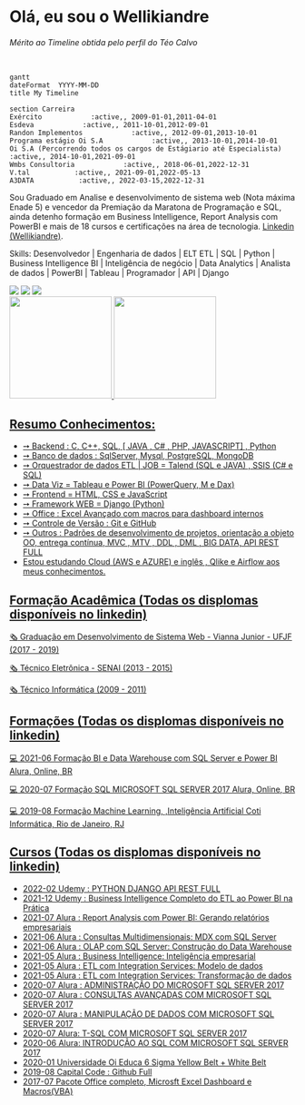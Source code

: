 # Olá, eu sou o Wellikiandre
###### Mérito ao Timeline obtida pelo perfil do Téo Calvo 
```mermaid

gantt
dateFormat  YYYY-MM-DD
title My Timeline

section Carreira
Exército            :active,, 2009-01-01,2011-04-01
Esdeva            :active,, 2011-10-01,2012-09-01
Randon Implementos            :active,, 2012-09-01,2013-10-01
Programa estágio Oi S.A            :active,, 2013-10-01,2014-10-01
Oi S.A (Percorrendo todos os cargos de Estágiario até Especialista)            :active,, 2014-10-01,2021-09-01
Wmbs Consultoria            :active,, 2018-06-01,2022-12-31
V.tal           :active,, 2021-09-01,2022-05-13
A3DATA           :active,, 2022-03-15,2022-12-31

```

Sou Graduado em Analise e desenvolvimento de sistema web (Nota máxima Enade 5) e vencedor da Premiação da Maratona de Programação e SQL, ainda detenho formação em Business Intelligence, Report Analysis com PowerBI e mais de 18 cursos e certificações na área de tecnologia.
[Linkedin (Wellikiandre)](https://www.linkedin.com/in/wellikiandre/).


Skills: Desenvolvedor | Engenharia de dados | ELT ETL | SQL | Python | Business Intelligence BI | Inteligência de negócio | Data Analytics | Analista de dados | PowerBI | Tableau | Programador | API | Django


<div> 
  <a href="https://www.linkedin.com/in/wellikiandre/" target="_blank"><img src="https://img.shields.io/badge/-LinkedIn-%230077B5?style=for-the-badge&logo=linkedin&logoColor=white" target="_blank"></a> 
  <a href="https://linktr.ee/wellikiandre" target="_blank"><img src="https://img.shields.io/badge/LinkTree-FF0000?style=for-the-badge&logo=Linktree&logoColor=white" target="_blank"></a>
  <a href="https://docs.google.com/document/d/1mX-EtqGDNQxiE8f8kMF0eon6iOelTQTK/edit?usp=sharing&ouid=116609682125162317803&rtpof=true&sd=true" target="_blank"><img src="https://img.shields.io/badge/Curriculum-FF0000?style=for-the-badge&logo=Linktree&logoColor=green" target="_blank"></a>
</div>

<div>
  <a href="https://github.com/Wellikiandre">
  <img height="180em" src="https://github-readme-stats.vercel.app/api?username=Wellikiandre&show_icons=true&theme=dark&include_all_commits=true&count_private=true"/>
  <img height="180em" src="https://github-readme-stats.vercel.app/api/top-langs/?username=Wellikiandre&layout=compact&langs_count=16&theme=dark"/>
</div>

## Resumo Conhecimentos:
* ➙ Backend : C, C++, SQL, [ JAVA , C# , PHP, JAVASCRIPT] , Python
* ➙ Banco de dados : SqlServer, Mysql, PostgreSQL, MongoDB
* ➙ Orquestrador de dados ETL | JOB = Talend (SQL e JAVA) , SSIS (C# e SQL)
* ➙ Data Viz = Tableau e Power BI (PowerQuery, M e Dax)
* ➙ Frontend = HTML, CSS e JavaScript 
* ➙ Framework WEB = Django (Python)
* ➙ Office : Excel Avançado com macros para dashboard internos
* ➙ Controle de Versão : Git e GitHub
* ➙ Outros : Padrões de desenvolvimento de projetos, orientação a objeto OO, entrega contínua, MVC , MTV , DDL , DML , BIG DATA, API REST FULL
* Estou estudando Cloud (AWS e AZURE) e inglês , Qlike e Airflow aos meus conhecimentos.

## Formação Acadêmica (Todas os displomas disponíveis no linkedin)

:newspaper_roll: Graduação em Desenvolvimento de Sistema Web - Vianna Junior - UFJF (2017 - 2019)

:newspaper_roll: Técnico Eletrônica - SENAI (2013 - 2015)

:newspaper_roll: Técnico Informática (2009 - 2011)

## Formações (Todas os displomas disponíveis no linkedin)

:computer: 2021-06 Formação BI e Data Warehouse com SQL Server e Power BI Alura, Online, BR

:computer: 2020-07 Formação SQL MICROSOFT SQL SERVER 2017 Alura, Online, BR

:computer: 2019-08 Formação Machine Learning, ,Inteligência Artificial Coti Informática, Rio de Janeiro, RJ

## Cursos (Todas os displomas disponíveis no linkedin)
* 2022-02		 Udemy : PYTHON DJANGO API REST FULL
* 2021-12    Udemy : Business Intelligence Completo do ETL ao Power BI na Prática
* 2021-07    Alura : Report Analysis com Power BI: Gerando relatórios empresariais
* 2021-06    Alura : Consultas Multidimensionais: MDX com SQL Server
* 2021-06    Alura : OLAP com SQL Server: Construção do Data Warehouse
* 2021-05    Alura : Business Intelligence: Inteligência empresarial
* 2021-05    Alura : ETL com Integration Services: Modelo de dados
* 2021-05    Alura : ETL com Integration Services: Transformação de dados
* 2020-07    Alura : ADMINISTRAÇÃO DO MICROSOFT SQL SERVER 2017
* 2020-07    Alura : CONSULTAS AVANÇADAS COM MICROSOFT SQL SERVER 2017
* 2020-07    Alura : MANIPULAÇÃO DE DADOS COM MICROSOFT SQL SERVER 2017
* 2020-07    Alura: T-SQL COM MICROSOFT SQL SERVER 2017
* 2020-06    Alura: INTRODUÇÃO AO SQL COM MICROSOFT SQL SERVER 2017
* 2020-01    Universidade Oi Educa 6 Sigma Yellow Belt + White Belt
* 2019-08    Capital Code : Github Full
* 2017-07    Pacote Office completo, Microsft Excel Dashboard e Macros(VBA)







